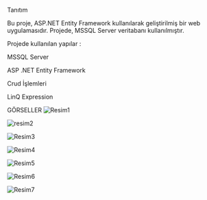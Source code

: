 Tanıtım

Bu proje, ASP.NET Entity Framework kullanılarak geliştirilmiş bir web uygulamasıdır.
Projede, MSSQL Server veritabanı kullanılmıştır.

Projede kullanılan yapılar :

MSSQL Server

ASP .NET Entity Framework

Crud İşlemleri

LinQ Expression


GÖRSELLER
![Resim1](https://github.com/user-attachments/assets/8777e0a8-1ed7-4a00-a10e-d33acc83288b)

![resim2](https://github.com/user-attachments/assets/e67e253d-dcb5-4aa3-a4ba-40dfac075e21)

![Resim3](https://github.com/user-attachments/assets/6b343102-1fcb-459d-82ac-e03db18d2fd6)

![Resim4](https://github.com/user-attachments/assets/2635cf8c-fd89-49a9-9d61-245acf79faf8)

![Resim5](https://github.com/user-attachments/assets/8b976d78-c6f4-4797-91da-048d0aa55dde)

![Resim6](https://github.com/user-attachments/assets/712acbf7-71b6-47b7-b243-5d6cf5eea79d)

![Resim7](https://github.com/user-attachments/assets/e8b8d0bc-239a-4622-98b1-7ebaebb85042)
